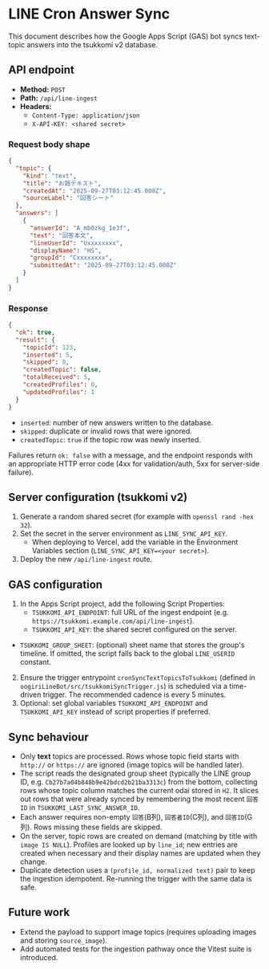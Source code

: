 # LINE Cron Answer Sync

This document describes how the Google Apps Script (GAS) bot syncs text-topic answers into the tsukkomi v2 database.

## API endpoint

- **Method:** `POST`
- **Path:** `/api/line-ingest`
- **Headers:**
  - `Content-Type: application/json`
  - `X-API-KEY: <shared secret>`

### Request body shape

```json
{
  "topic": {
    "kind": "text",
    "title": "お題テキスト",
    "createdAt": "2025-09-27T03:12:45.000Z",
    "sourceLabel": "回答シート"
  },
  "answers": [
    {
      "answerId": "A_mb0zkg_1e3f",
      "text": "回答本文",
      "lineUserId": "Uxxxxxxxx",
      "displayName": "HS",
      "groupId": "Cxxxxxxxx",
      "submittedAt": "2025-09-27T03:12:45.000Z"
    }
  ]
}
```

### Response

```json
{
  "ok": true,
  "result": {
    "topicId": 123,
    "inserted": 5,
    "skipped": 0,
    "createdTopic": false,
    "totalReceived": 5,
    "createdProfiles": 0,
    "updatedProfiles": 1
  }
}
```

- `inserted`: number of new answers written to the database.
- `skipped`: duplicate or invalid rows that were ignored.
- `createdTopic`: `true` if the topic row was newly inserted.

Failures return `ok: false` with a message, and the endpoint responds with an appropriate HTTP error code (4xx for validation/auth, 5xx for server-side failure).

## Server configuration (tsukkomi v2)

1. Generate a random shared secret (for example with `openssl rand -hex 32`).
2. Set the secret in the server environment as `LINE_SYNC_API_KEY`.
   - When deploying to Vercel, add the variable in the Environment Variables section (`LINE_SYNC_API_KEY=<your secret>`).
3. Deploy the new `/api/line-ingest` route.

## GAS configuration

1. In the Apps Script project, add the following Script Properties:
   - `TSUKKOMI_API_ENDPOINT`: full URL of the ingest endpoint (e.g. `https://tsukkomi.example.com/api/line-ingest`).
   - `TSUKKOMI_API_KEY`: the shared secret configured on the server.

- `TSUKKOMI_GROUP_SHEET`: (optional) sheet name that stores the group's timeline. If omitted, the script falls back to the global `LINE_USERID` constant.

2. Ensure the trigger entrypoint `cronSyncTextTopicsToTsukkomi` (defined in `oogiriLineBot/src/tsukkomiSyncTrigger.js`) is scheduled via a time-driven trigger. The recommended cadence is every 5 minutes.
3. Optional: set global variables `TSUKKOMI_API_ENDPOINT` and `TSUKKOMI_API_KEY` instead of script properties if preferred.

## Sync behaviour

- Only **text** topics are processed. Rows whose topic field starts with `http://` or `https://` are ignored (image topics will be handled later).
- The script reads the designated group sheet (typically the LINE group ID, e.g. `Cb27b7a04b848b9e42bdcd2b21ba3313c`) from the bottom, collecting rows whose topic column matches the current odai stored in `H2`. It slices out rows that were already synced by remembering the most recent `回答ID` in `TSUKKOMI_LAST_SYNC_ANSWER_ID`.
- Each answer requires non-empty `回答`(B列), `回答者ID`(C列), and `回答ID`(G列). Rows missing these fields are skipped.
- On the server, topic rows are created on demand (matching by title with `image IS NULL`). Profiles are looked up by `line_id`; new entries are created when necessary and their display names are updated when they change.
- Duplicate detection uses a `(profile_id, normalized text)` pair to keep the ingestion idempotent. Re-running the trigger with the same data is safe.

## Future work

- Extend the payload to support image topics (requires uploading images and storing `source_image`).
- Add automated tests for the ingestion pathway once the Vitest suite is introduced.
